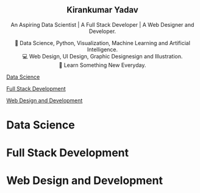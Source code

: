 <p align="center">
  <a href="https://getbootstrap.com/">
<!---<img src="Images/Kirankumar.png" alt="Kirankumar" width="300" height="200">-->
  </a>
</p>

<h2 align="center">Kirankumar Yadav</h2>

<p align="center">
  An Aspiring Data Scientist  |  A Full Stack Developer  |  A Web Designer and Developer.
  <br>  
</p>

  <p align="center">
  🤖 Data Science, Python, Visualization, Machine Learning and Artificial Intelligence.<br>
  💻 Web Design, UI Design, Graphic Designesign and Illustration.<br>
  🚀 Learn Something New Everyday.
  </p>
  
  [Data Science](#Data-Science)
  
  [Full Stack Development](#Full-Stack-Development)
  
  [Web Design and Development](#Web-Design-and-Development)
  
  
  # Data Science
  
  # Full Stack Development
  
  # Web Design and Development
  
